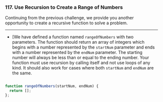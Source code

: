 ### 117. Use Recursion to Create a Range of Numbers
Continuing from the previous challenge, we provide you another opportunity to create a recursive function to solve a problem.
****************************************************
- [We have defined a function named `rangeOfNumbers` with two parameters. The function should return an array of integers which begins with a number represented by the `startNum` parameter and ends with a number represented by the `endNum` parameter. The starting number will always be less than or equal to the ending number. Your function must use recursion by calling itself and not use loops of any kind. It should also work for cases where both `startNum` and `endNum` are the same.

```js

function rangeOfNumbers(startNum, endNum) {
  return [];
};
```